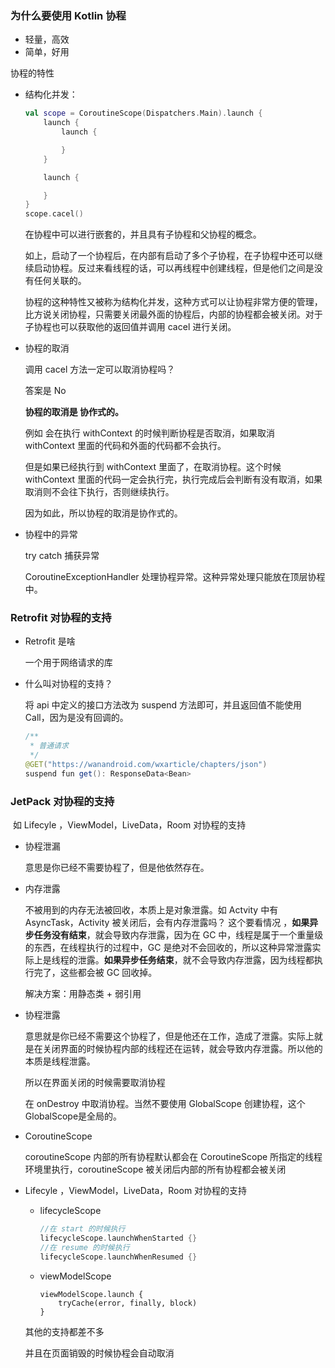 

### 为什么要使用 Kotlin 协程

- 轻量，高效
- 简单，好用

协程的特性

- 结构化并发：

  ```kotlin
  val scope = CoroutineScope(Dispatchers.Main).launch {
      launch {
          launch {
  
          }
      }
  
      launch {
  
      }
  }
  scope.cacel()
  ```

  在协程中可以进行嵌套的，并且具有子协程和父协程的概念。

  如上，启动了一个协程后，在内部有启动了多个子协程，在子协程中还可以继续启动协程。反过来看线程的话，可以再线程中创建线程，但是他们之间是没有任何关联的。

  协程的这种特性又被称为结构化并发，这种方式可以让协程非常方便的管理，比方说关闭协程，只需要关闭最外面的协程后，内部的协程都会被关闭。对于子协程也可以获取他的返回值并调用 cacel 进行关闭。

- 协程的取消

  调用 cacel 方法一定可以取消协程吗？

  答案是 No

  **协程的取消是 协作式的。**

  例如 会在执行 withContext 的时候判断协程是否取消，如果取消 withContext 里面的代码和外面的代码都不会执行。

  但是如果已经执行到 withContext 里面了，在取消协程。这个时候 withContext 里面的代码一定会执行完，执行完成后会判断有没有取消，如果取消则不会往下执行，否则继续执行。

  因为如此，所以协程的取消是协作式的。

- 协程中的异常

  try catch 捕获异常

  CoroutineExceptionHandler 处理协程异常。这种异常处理只能放在顶层协程中。

### Retrofit 对协程的支持

- Retrofit 是啥

  一个用于网络请求的库

- 什么叫对协程的支持？

  将 api 中定义的接口方法改为 suspend 方法即可，并且返回值不能使用 Call，因为是没有回调的。

  ```java
  /**
   * 普通请求
   */
  @GET("https://wanandroid.com/wxarticle/chapters/json")
  suspend fun get(): ResponseData<Bean>
  ```

### JetPack 对协程的支持

​	如 Lifecyle ，ViewModel，LiveData，Room 对协程的支持

- 协程泄漏

  意思是你已经不需要协程了，但是他依然存在。

- 内存泄露

  不被用到的内存无法被回收，本质上是对象泄露。如 Actvity  中有 AsyncTask，Activity 被关闭后，会有内存泄露吗？ 这个要看情况 ，**如果异步任务没有结束**，就会导致内存泄露，因为在 GC 中，线程是属于一个重量级的东西，在线程执行的过程中，GC 是绝对不会回收的，所以这种异常泄露实际上是线程的泄露。**如果异步任务结束**，就不会导致内存泄露，因为线程都执行完了，这些都会被 GC 回收掉。

  解决方案：用静态类 + 弱引用

- 协程泄露

  意思就是你已经不需要这个协程了，但是他还在工作，造成了泄露。实际上就是在关闭界面的时候协程内部的线程还在运转，就会导致内存泄露。所以他的本质是线程泄露。

  所以在界面关闭的时候需要取消协程

  在 onDestroy 中取消协程。当然不要使用 GlobalScope 创建协程，这个GlobalScope是全局的。

- CoroutineScope

  coroutineScope 内部的所有协程默认都会在 CoroutineScope 所指定的线程环境里执行，coroutineScope 被关闭后内部的所有协程都会被关闭

- Lifecyle ，ViewModel，LiveData，Room 对协程的支持

  - lifecycleScope

    ```kotlin
    //在 start 的时候执行
    lifecycleScope.launchWhenStarted {}
    //在 resume 的时候执行
    lifecycleScope.launchWhenResumed {}
    ```

  - viewModelScope

    ```
    viewModelScope.launch {
        tryCache(error, finally, block)
    }
    ```

  其他的支持都差不多

  并且在页面销毁的时候协程会自动取消

  